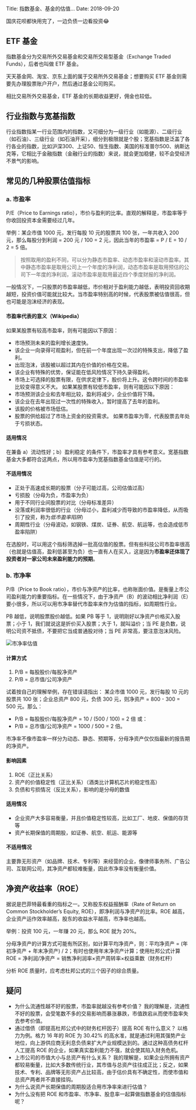 Title: 指数基金、基金的估值…
Date: 2018-09-20


国庆花呗都快用完了，一边负债一边看投资😂

## ETF 基金
指数基金分为交易所外交易基金和交易所交易型基金（Exchange Traded Funds），后者也叫做 ETF 基金。

天天基金网、淘宝、京东上面的属于交易所外交易基金；想要购买 ETF 基金则需要先办理股票账户开户，然后通过基金公司购买。

相比交易所外交易基金，ETF 基金的长期收益更好，佣金也较低。

## 行业指数与宽基指数
行业指数指某一行业范围内的指数，又可细分为一级行业（如能源）、二级行业（如石油）、三级行业（如石油开采），细分到极限就是个股；宽基指数是泛盖了各行各业的指数，比如沪深300、上证50、恒生指数、美国的标准普尔500、纳斯达克等，它相比于金融指数（金融行业的指数）来说，就会更加稳健，较不会受经济不景气的影响。

## 常见的几种股票估值指标

### a. 市盈率
P/E（Price to Earnings ratio），市价与盈利的比率。直观的解释是，市盈率等于你收回投资本金需要经过几年。

举例：某企市值 1000 元，发行每股 10 元的股票共 100 张，一年共收入 200 元，那么每股分到利润 = 200 元 / 100 = 2 元，因此当年的市盈率 = P / E = 10 / 2 = 5 倍。

> 按照取用的盈利不同，可以分为静态市盈率、动态市盈率和滚动市盈率。其中静态市盈率是取用公司上一个年度的净利润，动态市盈率是取用预估的公司下一年度的净利润，滚动市盈率是取用最近四个季度财报的净利润。

一般情况下，一只股票的市盈率越低，市价相对于盈利能力越低，表明投资回收期越短，投资价值可能就比较大。当市盈率特别高的时候，代表股票被估值很高，但也可能是泡沫经济的表现。

#### 市盈率代表的意义（Wikipedia）
如果某股票有较高市盈率，则有可能因以下原因：
- 市场预测未来的盈利增长速度快。
- 该企业一向录得可观盈利，但在前一个年度出现一次过的特殊支出，降低了盈利。
- 出现泡沫，该股被以超过其内在价值的价格在交易。
- 该企业有特殊的优势，保证能在低风险情况下持久录得盈利。
- 市场上可选择的股票有限，在供求定律下，股价将上升。这令跨时间的市盈率比较变得意义不大。
如果某股票有较低市盈率，则有可能因以下原因：
- 市场预测该企业和去年相比较，盈利将减少，企业价值将下降。
- 该企业在去年出现过一次性的特殊收入，暂时提高了去年的盈利。
- 该股的价格被市场低估。
- 股票的供给超过了市场上资金的投资需求。
如果市盈率为零，代表股票去年处于亏损状态。

#### 适用情况
在兼备 a）流动性好；b）盈利稳定 的条件下，市盈率才具有参考意义。宽基指数基金大多都符合这两点，所以用市盈率为宽基指数基金估值是可行的。

#### 不适用情况
- 正处于高速成长期的股票（分子可能过高，公司估值过高）
- 亏损股（分母为负，市盈率为负）
- 用于不同行业间股票的对比（分母标准差异）
- 没落或利润率很低的行业（分母过小，盈利减少而导致的市盈率降低，从而吸引了投资，称为*低市盈率陷阱*）
- 周期性行业（分母波动，如钢铁、煤炭、证券、航空、航运等，也会造成低市盈率陷阱）

在选股时，可以用这个指标筛选掉一批高估值的股票。但有些科技公司市盈率很高（也就是估值高，盈利低甚至为负）也一直有人在买入，这是因为**市盈率还体现了投资者对一家公司未来盈利能力的预期**。

### b. 市净率
P/B（Price to Book ratio），市价与净资产的比率，也称账面价值。是衡量上市公司盈利能力的重要指标。在一些情况下，由于净资产（B）的波动相比净利润（E）要小很多，所以可以用市净率替代市盈率来作为估值的指标，如周期性行业。

PB 越低，说明股票股价越低。如果 PB 等于 1，说明刚好以净资产价格买入股票；小于 1，我们就说这是折价买入股票；大于 1，就叫溢价；当 PE 是负数，说明公司资不抵债，不要把它当成普通股对待；当 PE 非常高，要注意泡沫风险。

![市净率估值](images/zhi-shu-ji-jin-ji-jin-de-gu-zhi/1.jpg)

#### 计算方式
1. P/B = 每股股价/每股净资产
2. P/B = 总市值/公司净资产

试着按自己的理解举例，存在错误请指出：
某企市值 1000 元，发行每股 10 元的股票共 100 张；企业总资产 800 元，负债 300 元，则净资产 = 800 - 300 = 500 元。那么：
- P/B = 每股股价/每股净资产 = 10 / (500 / 100) = 2 倍
或：
- P/B = 总市值/公司净资产 = 1000 / 500 = 2 倍。

市净率不像市盈率一样分为动态、静态、预期等，分母净资产仅仅指最新的报告期的净资产。

#### 影响因素
1. ROE（正比关系）
2. 资产的价值稳定性（正比关系）（酒类比计算机芯片的稳定性高）
3. 负债和亏损情况（反比关系），影响的是分母的数值

#### 适用情况
- 企业资产大多容易衡量，并且价值稳定性较高，比如工厂、地皮、保值的存货等
- 资产长期保值的周期股，如证券、航空、航运、能源等

#### 不适用情况
主要靠无形资产（如品牌、技术、专利等）来经营的企业，像律师事务所、广告公司、互联网公司，其净资产都较难衡量，因此市净率没有衡量价值。

## 净资产收益率（ROE）
据说是巴菲特最看重的指标之一。又称股东权益报酬率（Rate of Return on Common Stockholder’s Equity, ROE），即净利润与净资产的比率。ROE 越高，企业资产运作效率越高，股东的收益水平越高，市净率也越高。

举例：投资 100 元，一年赚 20 元，那么 ROE 就为 20%。

分母净资产的计算方式可能有所区别，如计算平均净资产，则：平均净资产 = (年初净资产 + 年末净资产) / 2；有时也使用年末净资产计算；使用杜邦公式计算 ROE = 净利润/净资产 = 销售净利润率×资产周转率×权益乘数（财务杠杆）

分析 ROE 质量时，应考虑杜邦公式的三个因子的综合质量。

## 疑问
- 为什么流通性越不好的股票，市盈率就越没有参考价值？
我的理解是，流通性不好的股票，会受笔数不多的交易影响而暴涨暴跌，市值跌宕从而使市盈率失去参考价值。
- 通过借债（即提高杜邦公式中的财务杠杆因子）提高 ROE 有什么意义？
以格力为例。格力 16 年的 ROE 为 30.42% 的高水准，就是通过利用其强势产业地位，向上游供应商无利息负债来扩大产业规模达到的。通过这种高债务杠杆人工提高 ROE 的企业，如果真实盈利能力不强，就会使其陷入财务危机。
- 上市公司的市值大小与总资产有什么关系？
我的理解是，如果企业所拥有资产都较易衡量，比如大多数传统行业，其市值与总资产往往成正比；反之，如果技术、专利、品牌等无形资产占比较高，由于估价具有不确定性，而使市值和总资产两者并不直接挂钩。
- 为什么说资产长期保值的周期股适合用市净率来进行估值？
- 为什么没有把 ROE 和市盈率、市净率、股息率一起算做指数基金的估值指标呢？